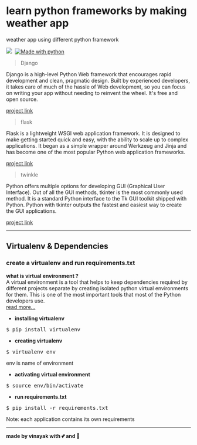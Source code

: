 # learn python frameworks by making weather app
weather app using different python framework

![](https://img.shields.io/github/repo-size/itsvinayak/weather-app.svg?label=Repo%20size&style=flat-square)&nbsp;
[![Made with python](http://ForTheBadge.com/images/badges/made-with-python.svg)](https://github.com/itsvinayak/weather-app)

> Django

Django is a high-level Python Web framework that encourages rapid development and clean, pragmatic design. Built by experienced developers, it takes care of much of the hassle of Web development, so you can focus on writing your app without needing to reinvent the wheel. It's free and open source.

<a href="https://github.com/itsvinayak/weather-app/tree/master/weather-django" >project link </a>

>flask

Flask is a lightweight WSGI web application framework. It is designed to make getting started quick and easy, with the ability to scale up to complex applications. It began as a simple wrapper around Werkzeug and Jinja and has become one of the most popular Python web application frameworks.

<a href="https://github.com/itsvinayak/weather-app/tree/master/weather-flask" >project link </a>

>twinkle

Python offers multiple options for developing GUI (Graphical User Interface). Out of all the GUI methods, tkinter is the most commonly used method. It is a standard Python interface to the Tk GUI toolkit shipped with Python. Python with tkinter outputs the fastest and easiest way to create the GUI applications.

<a href="https://github.com/itsvinayak/weather-app/tree/master/weather-twinkle" >project link </a>

---

## Virtualenv & Dependencies
### create a virtualenv and run requirements.txt<br/>

<b> what is virtual environment ? </b><br/>
A virtual environment is a tool that helps to keep dependencies required by different projects separate by creating isolated python virtual environments for them. This is one of the most important tools that most of the Python developers use.
<br/>
<a href="https://www.geeksforgeeks.org/python-virtual-environment/" >read more... </a>

- <b>installing virtualenv</b>
<pre>$ pip install virtualenv</pre>

- <b>creating virtualenv</b>
<pre>$ virtualenv env</pre>
env is name of environment

- <b>activating virtual environment</b>
<pre>$ source env/bin/activate </pre>

- <b>run requirements.txt</b>
<pre>$ pip install -r requirements.txt</pre>

Note: each application contains its own requirements

---


<strong>made by vinayak with 💕 and 🍺</strong>
